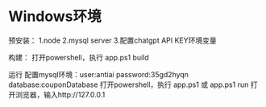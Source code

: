 # Windows环境
预安装：
1.node
2.mysql server
3.配置chatgpt API KEY环境变量

构建：
打开powershell，执行
  app.ps1 build
   
 
运行
配置mysql环境：user:antiai password:35gd2hyqn database:couponDatabase
打开powershell，执行
  app.ps1 或 app.ps1 run
打开浏览器，输入http://127.0.0.1
